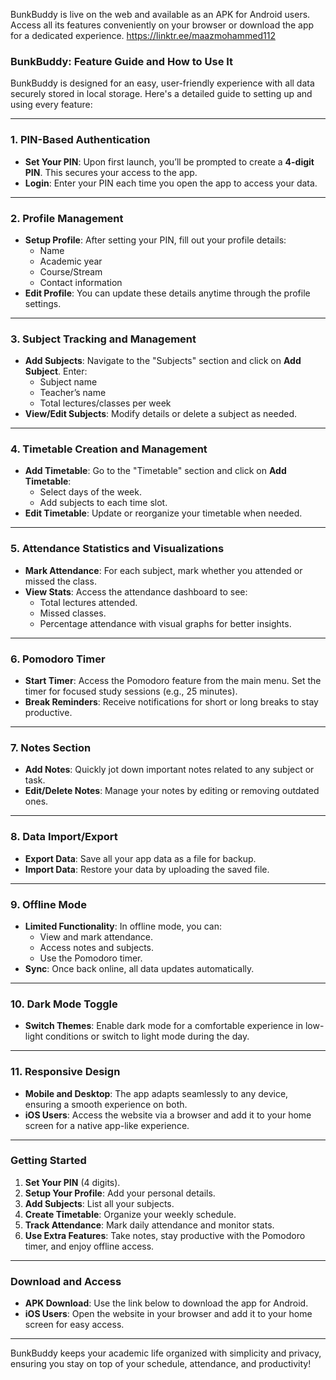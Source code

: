 BunkBuddy is live on the web and available as an APK for Android users. 
Access all its features conveniently on your browser or download the app for a dedicated experience.
https://linktr.ee/maazmohammed112


### **BunkBuddy: Feature Guide and How to Use It**

BunkBuddy is designed for an easy, user-friendly experience with all data securely stored in local storage. Here's a detailed guide to setting up and using every feature:

---

### **1. PIN-Based Authentication**
- **Set Your PIN**: Upon first launch, you’ll be prompted to create a **4-digit PIN**. This secures your access to the app.
- **Login**: Enter your PIN each time you open the app to access your data.

---

### **2. Profile Management**
- **Setup Profile**: After setting your PIN, fill out your profile details:
  - Name
  - Academic year
  - Course/Stream
  - Contact information
- **Edit Profile**: You can update these details anytime through the profile settings.

---

### **3. Subject Tracking and Management**
- **Add Subjects**: Navigate to the "Subjects" section and click on **Add Subject**. Enter:
  - Subject name
  - Teacher’s name
  - Total lectures/classes per week
- **View/Edit Subjects**: Modify details or delete a subject as needed.

---

### **4. Timetable Creation and Management**
- **Add Timetable**: Go to the "Timetable" section and click on **Add Timetable**:
  - Select days of the week.
  - Add subjects to each time slot.
- **Edit Timetable**: Update or reorganize your timetable when needed.

---

### **5. Attendance Statistics and Visualizations**
- **Mark Attendance**: For each subject, mark whether you attended or missed the class.
- **View Stats**: Access the attendance dashboard to see:
  - Total lectures attended.
  - Missed classes.
  - Percentage attendance with visual graphs for better insights.

---

### **6. Pomodoro Timer**
- **Start Timer**: Access the Pomodoro feature from the main menu. Set the timer for focused study sessions (e.g., 25 minutes).
- **Break Reminders**: Receive notifications for short or long breaks to stay productive.

---

### **7. Notes Section**
- **Add Notes**: Quickly jot down important notes related to any subject or task.
- **Edit/Delete Notes**: Manage your notes by editing or removing outdated ones.

---

### **8. Data Import/Export**
- **Export Data**: Save all your app data as a file for backup.
- **Import Data**: Restore your data by uploading the saved file.

---

### **9. Offline Mode**
- **Limited Functionality**: In offline mode, you can:
  - View and mark attendance.
  - Access notes and subjects.
  - Use the Pomodoro timer.
- **Sync**: Once back online, all data updates automatically.

---

### **10. Dark Mode Toggle**
- **Switch Themes**: Enable dark mode for a comfortable experience in low-light conditions or switch to light mode during the day.

---

### **11. Responsive Design**
- **Mobile and Desktop**: The app adapts seamlessly to any device, ensuring a smooth experience on both.
- **iOS Users**: Access the website via a browser and add it to your home screen for a native app-like experience.

---

### **Getting Started**
1. **Set Your PIN** (4 digits).
2. **Setup Your Profile**: Add your personal details.
3. **Add Subjects**: List all your subjects.
4. **Create Timetable**: Organize your weekly schedule.
5. **Track Attendance**: Mark daily attendance and monitor stats.
6. **Use Extra Features**: Take notes, stay productive with the Pomodoro timer, and enjoy offline access.

---

### **Download and Access**
- **APK Download**: Use the link below to download the app for Android.
- **iOS Users**: Open the website in your browser and add it to your home screen for easy access.

---

BunkBuddy keeps your academic life organized with simplicity and privacy, ensuring you stay on top of your schedule, attendance, and productivity!
